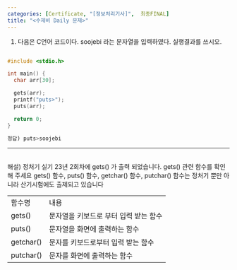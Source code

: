 ```yaml
---
categories: [Certificate, "[정보처리기사]",  최종FINAL]
title: "<수제비 Daily 문제>"
---
```




1. 다음은 C언어 코드이다. soojebi 라는 문자열을 입력하였다. 실행결과를 쓰시오.

```C

#include <stdio.h>

int main() {        
  char arr[30];

  gets(arr);
  printf("puts>");
  puts(arr);

  return 0;
}
```

```python
정답) puts>soojebi
```
---

​<br>
해설) 정처기 실기 23년 2회차에 gets() 가 출력 되었습니다. gets() 관련 함수를 확인해 주세요
gets() 함수, puts() 함수, getchar() 함수, putchar() 함수는 정처기 뿐만 아니라 산기시험에도 출제되고 있습니다

|    |    |
| -- | -- |
| 함수명 | 내용 |
| gets() | 문자열을 키보드로 부터 입력 받는 함수 |
| puts() | 문자열을 화면에 출력하는 함수 |
| getchar() | 문자를 키보드로부터 입력 받는 함수 |
| putchar() | 문자를 화면에 출력하는 함수 |
